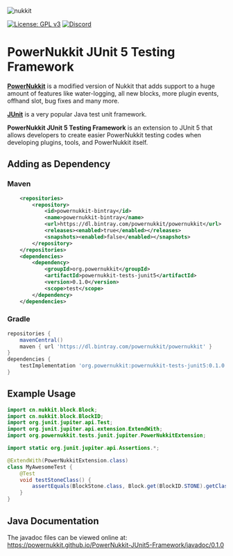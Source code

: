 ![nukkit](https://raw.githubusercontent.com/PowerNukkit/PowerNukkit/master/.github/images/banner.png)

[![License: GPL v3](https://img.shields.io/badge/License-GPL%20v3-blue.svg)](LICENSE) [![Discord](https://img.shields.io/discord/728280425255927879)](https://powernukkit.org/discord)

# PowerNukkit JUnit 5 Testing Framework 
**[PowerNukkit](https://powernukkit.org)** is a modified version of Nukkit that adds support to a huge amount of features like water-logging, all new blocks, more plugin events, offhand slot, bug fixes and many more.

**[JUnit](https://junit.org)** is a very popular Java test unit framework.

**PowerNukkit JUnit 5 Testing Framework** is an extension to JUnit 5 that allows developers to create
easier PowerNukkit testing codes when developing plugins, tools, and PowerNukkit itself.

## Adding as Dependency
### Maven
```xml
    <repositories>
        <repository>
            <id>powernukkit-bintray</id>
            <name>powernukkit-bintray</name>
            <url>https://dl.bintray.com/powernukkit/powernukkit</url>
            <releases><enabled>true</enabled></releases>
            <snapshots><enabled>false</enabled></snapshots>
        </repository>
    </repositories>
    <dependencies>
        <dependency>
            <groupId>org.powernukkit</groupId>
            <artifactId>powernukkit-tests-junit5</artifactId>
            <version>0.1.0</version>
            <scope>test</scope>
        </dependency>
    </dependencies>
```

### Gradle
```groovy
repositories {
    mavenCentral()
    maven { url 'https://dl.bintray.com/powernukkit/powernukkit' }
}
dependencies {
    testImplementation 'org.powernukkit:powernukkit-tests-junit5:0.1.0'
}
```

## Example Usage
```java
import cn.nukkit.block.Block;
import cn.nukkit.block.BlockID;
import org.junit.jupiter.api.Test;
import org.junit.jupiter.api.extension.ExtendWith;
import org.powernukkit.tests.junit.jupiter.PowerNukkitExtension;

import static org.junit.jupiter.api.Assertions.*;

@ExtendWith(PowerNukkitExtension.class)
class MyAwesomeTest {
    @Test
    void testStoneClass() {
        assertEquals(BlockStone.class, Block.get(BlockID.STONE).getClass());
    }
}
```

## Java Documentation
The javadoc files can be viewed online at:  
https://powernukkit.github.io/PowerNukkit-JUnit5-Framework/javadoc/0.1.0
